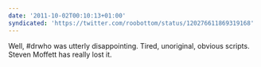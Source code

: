 ```yaml
---
date: '2011-10-02T00:10:13+01:00'
syndicated: 'https://twitter.com/roobottom/status/120276611869319168'
---
```

Well, #drwho was utterly disappointing. Tired, unoriginal, obvious scripts. Steven Moffett has really lost it.

